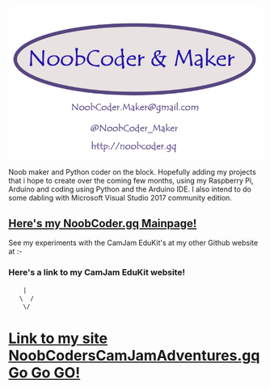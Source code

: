 ![My Logo](/images/NoobCoder_logo_latest_80x60mm.png)

Noob maker and Python coder on the block. Hopefully adding my projects that i hope to create over the coming few months, using my Raspberry Pi, Arduino and coding using Python and the Arduino IDE. I also intend to do some dabling with Microsoft Visual Studio 2017 community edition.

## [Here's my NoobCoder.gq Mainpage!](http://noobcoder.gq)

See my experiments with the CamJam EduKit's at my other Github website at :- 
### Here's a link to my CamJam EduKit website!

        |
       \  /
        \/

# [Link to my site NoobCodersCamJamAdventures.gq Go Go GO!](http://noobcoderscamjamadventures.gq)
